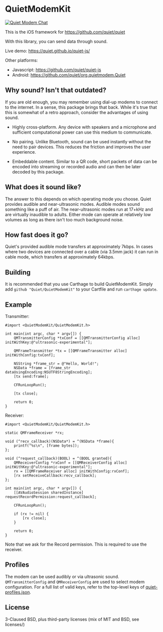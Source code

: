 QuietModemKit
==============

[![Quiet Modem Chat](https://discordapp.com/api/guilds/290985648054206464/embed.png?style=shield)](https://discordapp.com/invite/TMKfR)

This is the iOS framework for https://github.com/quiet/quiet

With this library, you can send data through sound.

Live demo: https://quiet.github.io/quiet-js/

Other platforms:
* Javascript: https://github.com/quiet/quiet-js
* Android: https://github.com/quiet/org.quietmodem.Quiet

Why sound? Isn't that outdated?
---------------
If you are old enough, you may remember using dial-up modems to connect to the internet. In a sense, this package brings that back. While it's true that this is somewhat of a retro approach, consider the advantages of using sound.

* Highly cross-platform. Any device with speakers and a microphone and sufficient computational power can use this medium to communicate.

* No pairing. Unlike Bluetooth, sound can be used instantly without the need to pair devices. This reduces the friction and improves the user experience.

* Embeddable content. Similar to a QR code, short packets of data can be encoded into streaming or recorded audio and can then be later decoded by this package.

What does it sound like?
---------------
The answer to this depends on which operating mode you choose. Quiet provides audible and near-ultrasonic modes. Audible modes sound something like a puff of air. The near-ultrasonic modes run at 17+kHz and are virtually inaudible to adults. Either mode can operate at relatively low volumes as long as there isn't too much background noise.

How fast does it go?
---------------
Quiet's provided audible mode transfers at approximately 7kbps. In cases where two devices are connected over a cable (via 3.5mm jack) it can run in cable mode, which transfers at approximately 64kbps.

Building
--------------
It is recommended that you use Carthage to build QuietModemKit. Simply add `github "Quiet/QuietModemKit"` to your Cartfile and run `carthage update`.

Example
--------------
Transmitter:
```objc
#import <QuietModemKit/QuietModemKit.h>

int main(int argc, char * argv[]) {
    QMTransmitterConfig *txConf = [[QMTransmitterConfig alloc] initWithKey:@"ultrasonic-experimental"];

    QMFrameTransmitter *tx = [[QMFrameTransmitter alloc] initWithConfig:txConf];

    NSString *frame_str = @"Hello, World!";
    NSData *frame = [frame_str dataUsingEncoding:NSUTF8StringEncoding];
    [tx send:frame];

    CFRunLoopRun();

    [tx close];

    return 0;
}

```

Receiver:
```objc
#import <QuietModemKit/QuietModemKit.h>

static QMFrameReceiver *rx;

void (^recv_callback)(NSData*) = ^(NSData *frame){
    printf("%s\n", [frame bytes]);
};

void (^request_callback)(BOOL) = ^(BOOL granted){
    QMReceiverConfig *rxConf = [[QMReceiverConfig alloc] initWithKey:@"ultrasonic-experimental"];
    rx = [[QMFrameReceiver alloc] initWithConfig:rxConf];
    [rx setReceiveCallback:recv_callback];
};

int main(int argc, char * argv[]) {
    [[AVAudioSession sharedInstance] requestRecordPermission:request_callback];

    CFRunLoopRun();

    if (rx != nil) {
        [rx close];
    }

    return 0;
}
```

Note that we ask for the Record permission. This is required to use the receiver.

Profiles
--------------
The modem can be used audibly or via ultrasonic sound. `QMTransmitterConfig` and `QMReceiverConfig` are used to select modem configuration. For a full list of valid keys, refer to the top-level keys of [quiet-profiles.json](https://github.com/quiet/QuietModemKit/blob/master/quiet-profiles.json).

License
--------------
3-Claused BSD, plus third-party licenses (mix of MIT and BSD, see licenses/)
